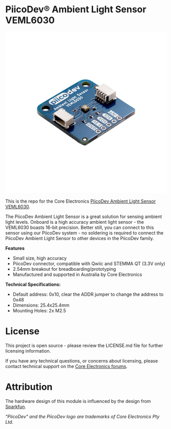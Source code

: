 # PiicoDev® Ambient Light Sensor VEML6030

![](Documents/piicodev-ambient-light-sensor.jpg)

This is the repo for the Core Electronics [PiicoDev Ambient Light Sensor VEML6030](https://core-electronics.com.au/catalog/product/view/sku/CE07692).

The PiicoDev Ambient Light Sensor is a great solution for sensing ambient light levels. Onboard is a high accuracy ambient light sensor - the VEML6030 boasts 16-bit precision. Better still, you can connect to this sensor using our PiicoDev system - no soldering is required to connect the PiicoDev Ambient Light Sensor to other devices in the PiicoDev family.

**Features**

- Small size, high accuracy
- PiicoDev connector, compatible with Qwiic and STEMMA QT (3.3V only)
- 2.54mm breakout for breadboarding/prototyping
- Manufactured and supported in Australia by Core Electronics

**Technical Specifications:**

- Default address: 0x10, clear the ADDR jumper to change the address to 0x48
- Dimensions: 25.4x25.4mm
- Mounting Holes: 2x M2.5

# License
This project is open source - please review the LICENSE.md file for further licensing information.

If you have any technical questions, or concerns about licensing, please contact technical support on the [Core Electronics forums](https://forum.core-electronics.com.au/).

# Attribution
The hardware design of this module is influenced by the design from [Sparkfun](https://github.com/sparkfun/SparkFun_Ambient_Sensor_VEML6030).

*\"PiicoDev\" and the PiicoDev logo are trademarks of Core Electronics Pty Ltd.*
